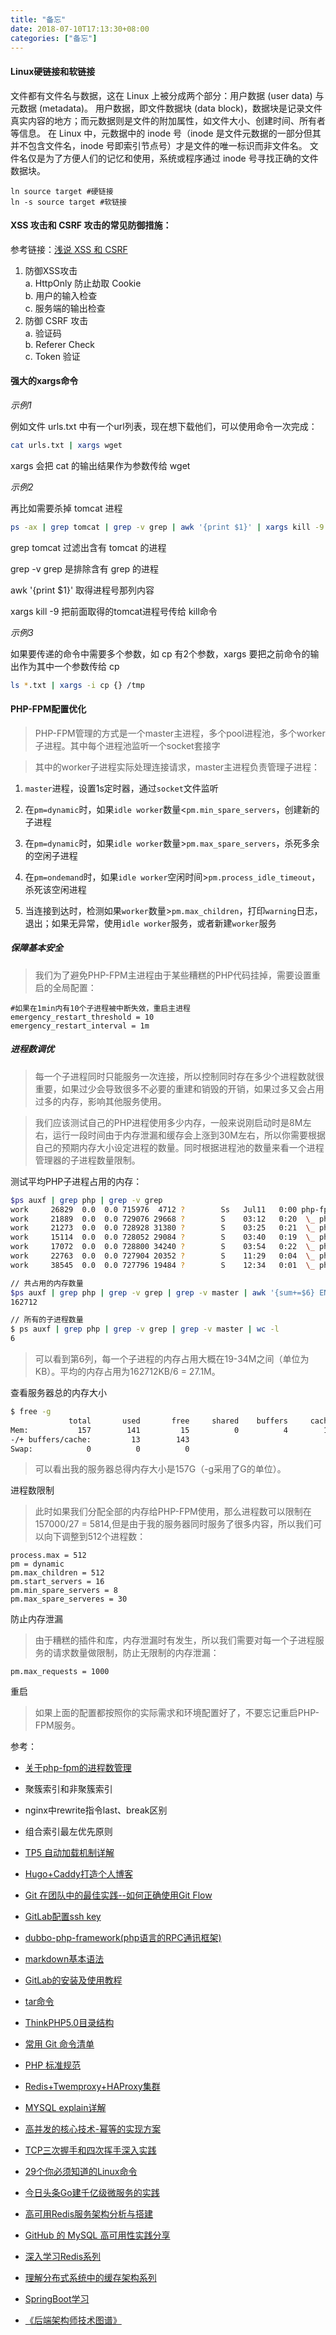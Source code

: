 ```yaml
---
title: "备忘"
date: 2018-07-10T17:13:30+08:00
categories: ["备忘"]
---
```

#### Linux硬链接和软链接  
文件都有文件名与数据，这在 Linux 上被分成两个部分：用户数据 (user data) 与元数据 (metadata)。
用户数据，即文件数据块 (data block)，数据块是记录文件真实内容的地方；而元数据则是文件的附加属性，如文件大小、创建时间、所有者等信息。
在 Linux 中，元数据中的 inode 号（inode 是文件元数据的一部分但其并不包含文件名，inode 号即索引节点号）才是文件的唯一标识而非文件名。
文件名仅是为了方便人们的记忆和使用，系统或程序通过 inode 号寻找正确的文件数据块。
```$bash
ln source target #硬链接
ln -s source target #软链接
```

#### XSS 攻击和 CSRF 攻击的常见防御措施：  
参考链接：<a href="https://github.com/dwqs/blog/issues/68" target="_blank">浅说 XSS 和 CSRF</a>
  1. 防御XSS攻击  
    a. HttpOnly 防止劫取 Cookie  
    b. 用户的输入检查  
    c. 服务端的输出检查  
  2. 防御 CSRF 攻击  
    a. 验证码  
    b. Referer Check  
    c. Token 验证  

#### 强大的xargs命令  

*示例1*

例如文件 urls.txt 中有一个url列表，现在想下载他们，可以使用命令一次完成：
```bash
cat urls.txt | xargs wget
```
xargs 会把 cat 的输出结果作为参数传给 wget

*示例2*
  
再比如需要杀掉 tomcat 进程
```bash
ps -ax | grep tomcat | grep -v grep | awk '{print $1}' | xargs kill -9
```
grep tomcat 过滤出含有 tomcat 的进程

grep -v grep 是排除含有 grep 的进程

awk '{print $1}' 取得进程号那列内容

xargs kill -9 把前面取得的tomcat进程号传给 kill命令

*示例3*
  
如果要传递的命令中需要多个参数，如 cp 有2个参数，xargs 要把之前命令的输出作为其中一个参数传给 cp
```bash
ls *.txt | xargs -i cp {} /tmp
```

#### PHP-FPM配置优化

> PHP-FPM管理的方式是一个master主进程，多个pool进程池，多个worker子进程。其中每个进程池监听一个socket套接字

> 其中的worker子进程实际处理连接请求，master主进程负责管理子进程：

1. `master`进程，设置1s定时器，通过`socket`文件监听

2. 在`pm=dynamic`时，如果`idle worker`数量<`pm.min_spare_servers`，创建新的子进程

3. 在`pm=dynamic`时，如果`idle worker`数量>`pm.max_spare_servers`，杀死多余的空闲子进程

4. 在`pm=ondemand`时，如果`idle worker`空闲时间>`pm.process_idle_timeout`，杀死该空闲进程

5. 当连接到达时，检测如果`worker`数量>`pm.max_children`，打印`warning`日志，退出；如果无异常，使用`idle worker`服务，或者新建`worker`服务

##### 保障基本安全

> 我们为了避免PHP-FPM主进程由于某些糟糕的PHP代码挂掉，需要设置重启的全局配置：
```
#如果在1min内有10个子进程被中断失效，重启主进程
emergency_restart_threshold = 10
emergency_restart_interval = 1m
```
##### 进程数调优

> 每一个子进程同时只能服务一次连接，所以控制同时存在多少个进程数就很重要，如果过少会导致很多不必要的重建和销毁的开销，如果过多又会占用过多的内存，影响其他服务使用。

> 我们应该测试自己的PHP进程使用多少内存，一般来说刚启动时是8M左右，运行一段时间由于内存泄漏和缓存会上涨到30M左右，所以你需要根据自己的预期内存大小设定进程的数量。同时根据进程池的数量来看一个进程管理器的子进程数量限制。

测试平均PHP子进程占用的内存：
```bash
$ps auxf | grep php | grep -v grep
work     26829  0.0  0.0 715976  4712 ?        Ss   Jul11   0:00 php-fpm: master process (./etc/php-fpm.conf)
work     21889  0.0  0.0 729076 29668 ?        S    03:12   0:20  \_ php-fpm: pool www         
work     21273  0.0  0.0 728928 31380 ?        S    03:25   0:21  \_ php-fpm: pool www         
work     15114  0.0  0.0 728052 29084 ?        S    03:40   0:19  \_ php-fpm: pool www         
work     17072  0.0  0.0 728800 34240 ?        S    03:54   0:22  \_ php-fpm: pool www         
work     22763  0.0  0.0 727904 20352 ?        S    11:29   0:04  \_ php-fpm: pool www         
work     38545  0.0  0.0 727796 19484 ?        S    12:34   0:01  \_ php-fpm: pool www

// 共占用的内存数量
$ps auxf | grep php | grep -v grep | grep -v master | awk '{sum+=$6} END {print sum}'
162712

// 所有的子进程数量
$ ps auxf | grep php | grep -v grep | grep -v master | wc -l 
6
```
> 可以看到第6列，每一个子进程的内存占用大概在19-34M之间（单位为KB）。平均的内存占用为162712KB/6 = 27.1M。

查看服务器总的内存大小
```bash
$ free -g
             total       used       free     shared    buffers     cached
Mem:           157        141         15          0          4        123
-/+ buffers/cache:         13        143
Swap:            0          0          0
```
> 可以看出我的服务器总得内存大小是157G（-g采用了G的单位）。

进程数限制
> 此时如果我们分配全部的内存给PHP-FPM使用，那么进程数可以限制在157000/27 = 5814,但是由于我的服务器同时服务了很多内容，所以我们可以向下调整到512个进程数：
```
process.max = 512
pm = dynamic
pm.max_children = 512
pm.start_servers = 16
pm.min_spare_servers = 8
pm.max_spare_serveres = 30
```
防止内存泄漏
> 由于糟糕的插件和库，内存泄漏时有发生，所以我们需要对每一个子进程服务的请求数量做限制，防止无限制的内存泄漏：
```
pm.max_requests = 1000
```
重启
> 如果上面的配置都按照你的实际需求和环境配置好了，不要忘记重启PHP-FPM服务。

参考：  
* <a href="http://www.php.cn/php-weizijiaocheng-406483.html" target="_blank">关于php-fpm的进程数管理</a>

* 聚簇索引和非聚簇索引
* nginx中rewrite指令last、break区别
* 组合索引最左优先原则
* <a href="http://www.php.cn/php-weizijiaocheng-383032.html" target="_blank">TP5 自动加载机制详解</a>
* <a href="https://my.oschina.net/EIKPE2lvl3wigMQG/blog/1832646" target="_blank">Hugo+Caddy打造个人博客</a>
* <a href="http://www.cnblogs.com/cnblogsfans/p/5075073.html" target="_blank">Git 在团队中的最佳实践--如何正确使用Git Flow</a>
* <a href="https://www.cnblogs.com/hafiz/p/8146324.html" target="_blank">GitLab配置ssh key</a>
* <a href="https://github.com/dubbo/dubbo-php-framework" target="_blank">dubbo-php-framework(php语言的RPC通讯框架)</a>
* <a href="https://www.jianshu.com/p/191d1e21f7ed" target="_blank">markdown基本语法</a>
* <a href="https://yq.aliyun.com/articles/74395" target="_blank">GitLab的安装及使用教程</a>
* <a href="http://man.linuxde.net/tar" target="_blank">tar命令</a>
* <a href="https://www.kancloud.cn/manual/thinkphp5/118008" target="_blank">ThinkPHP5.0目录结构</a>
* <a href="http://www.ruanyifeng.com/blog/2015/12/git-cheat-sheet.html" target="_blank">常用 Git 命令清单</a>
* <a href="https://psr.phphub.org" target="_blank">PHP 标准规范</a>
* <a href="https://blog.csdn.net/shmilychan/article/details/73433804" target="_blank">Redis+Twemproxy+HAProxy集群</a>
* <a href="https://blog.csdn.net/zhuxineli/article/details/14455029" target="_blank">MYSQL explain详解</a>
* <a href="http://825635381.iteye.com/blog/2276077" target="_blank">高并发的核心技术-幂等的实现方案</a>
* <a href="https://www.jianshu.com/p/a4beee06220c" target="_blank">TCP三次握手和四次挥手深入实践</a>
* <a href="https://github.com/dwqs/blog/issues/24" target="_blank">29个你必须知道的Linux命令</a>
* <a href="https://36kr.com/p/5073181.html" target="_blank">今日头条Go建千亿级微服务的实践</a>
* <a href="http://www.cnblogs.com/xuning/p/8464625.html" target="_blank">高可用Redis服务架构分析与搭建</a>
* <a href="https://www.oschina.net/translate/mysql-high-availability-at-github" target="_blank">GitHub 的 MySQL 高可用性实践分享</a>
* <a href="https://www.cnblogs.com/kismetv/p/8654978.html" target="_blank">深入学习Redis系列</a>
* <a href="https://juejin.im/post/5b45cee0e51d45194b18cdbc" target="_blank">理解分布式系统中的缓存架构系列</a>
* <a href="https://www.itcodemonkey.com/article/7191.html" target="_blank">SpringBoot学习</a>
* <a href="https://github.com/xingshaocheng/architect-awesome" target="_blank">《后端架构师技术图谱》</a>
